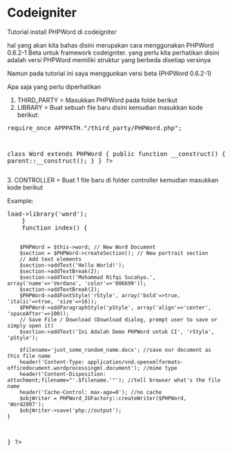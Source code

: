 # Codeigniter

Tutorial install PHPWord di codeigniter 

hal yang akan kita bahas disini merupakan cara menggunakan PHPWord 0.6.2-1 Beta untuk framework codeigniter.
yang perlu kita perhatikan disini adalah versi PHPWord memiliki struktur yang berbeda disetiap versinya

Namun pada tutorial ini saya menggunkan versi beta (PHPWord 0.6.2-1)

Apa saja yang perlu diperhatikan

1. THIRD_PARTY  = Masukkan PHPWord pada folde berikut
2. LIBRARY      = Buat sebuah file baru disini kemudian masukkan kode berikut:
<div class="highlight highlight-source-json"><pre>
<?php if ( ! defined('BASEPATH')) exit('No direct script access allowed');

require_once APPPATH."/third_party/PHPWord.php"; 

class Word extends PHPWord { 
    public function __construct() { 
        parent::__construct(); 
    } 
}
?>
</pre></div>
3. CONTROLLER   = Buat 1 file baru di folder controller kemudian masukkan kode berikut

Example:
<div class="highlight highlight-source-json"><pre>
<?php if (!defined('BASEPATH')) exit ('No direct script access allowed');
class PHPWord_Text extends CI_Controller {
    function __construct() {
        parent::__construct();
        $this->load->library('word');
    }
    function index() {
		
        $PHPWord = $this->word; // New Word Document
        $section = $PHPWord->createSection(); // New portrait section
        // Add text elements
        $section->addText('Hello World!');
        $section->addTextBreak(2);
        $section->addText('Mohammad Rifqi Sucahyo.', array('name'=>'Verdana', 'color'=>'006699'));
        $section->addTextBreak(2);
        $PHPWord->addFontStyle('rStyle', array('bold'=>true, 'italic'=>true, 'size'=>16));
        $PHPWord->addParagraphStyle('pStyle', array('align'=>'center', 'spaceAfter'=>100));
        // Save File / Download (Download dialog, prompt user to save or simply open it)
		$section->addText('Ini Adalah Demo PHPWord untuk CI', 'rStyle', 'pStyle');
		
        $filename='just_some_random_name.docx'; //save our document as this file name
        header('Content-Type: application/vnd.openxmlformats-officedocument.wordprocessingml.document'); //mime type
        header('Content-Disposition: attachment;filename="'.$filename.'"'); //tell browser what's the file name
        header('Cache-Control: max-age=0'); //no cache
        $objWriter = PHPWord_IOFactory::createWriter($PHPWord, 'Word2007');
        $objWriter->save('php://output');
    }
}
?>

</pre></div>
